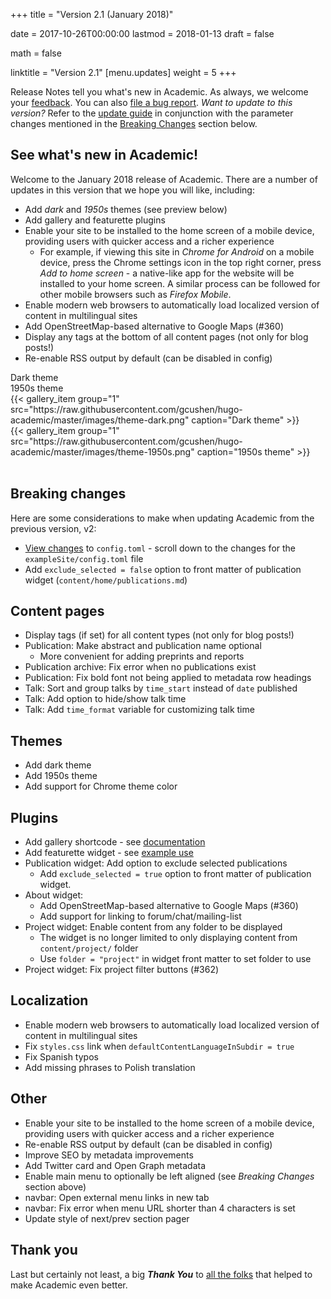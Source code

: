 +++
title = "Version 2.1 (January 2018)"

date = 2017-10-26T00:00:00
lastmod = 2018-01-13
draft = false

math = false

linktitle = "Version 2.1"
[menu.updates]
  weight = 5
+++

Release Notes tell you what's new in Academic. As always, we welcome your [feedback](https://github.com/gcushen/hugo-academic/issues). You can also [file a bug report](https://github.com/gcushen/hugo-academic/issues). *Want to update to this version?* Refer to the [update guide](../../docs/update) in conjunction with the parameter changes mentioned in the [Breaking Changes](#breaking-changes) section below.

## See what's new in Academic!

Welcome to the January 2018 release of Academic. There are a number of updates in this version that we hope you will like, including:

- Add *dark* and *1950s* themes (see preview below)
- Add gallery and featurette plugins
- Enable your site to be installed to the home screen of a mobile device, providing users with quicker access and a richer experience
  - For example, if viewing this site in *Chrome for Android* on a mobile device, press the Chrome settings icon in the top right corner, press *Add to home screen* - a native-like app for the website will be installed to your home screen. A similar process can be followed for other mobile browsers such as *Firefox Mobile*.
- Enable modern web browsers to automatically load localized version of content in multilingual sites
- Add OpenStreetMap-based alternative to Google Maps (#360)
- Display any tags at the bottom of all content pages (not only for blog posts!)
- Re-enable RSS output by default (can be disabled in config)

<div class="row">
  <div class="col-md-3">Dark theme</div>
  <div class="col-md-3">1950s theme</div>
</div>
<div class="row">
  <div class="col-md-3">
    {{< gallery_item group="1" src="https://raw.githubusercontent.com/gcushen/hugo-academic/master/images/theme-dark.png" caption="Dark theme" >}}
  </div>
    <div class="col-md-3">
    {{< gallery_item group="1" src="https://raw.githubusercontent.com/gcushen/hugo-academic/master/images/theme-1950s.png" caption="1950s theme" >}}
  </div>
</div>
<br>

## Breaking changes

Here are some considerations to make when updating Academic from the previous version, v2:

- [View changes](https://github.com/gcushen/hugo-academic/compare/v2.0.0...v2.1.0#files_bucket) to `config.toml` - scroll down to the changes for the `exampleSite/config.toml` file
- Add `exclude_selected = false` option to front matter of publication widget (`content/home/publications.md`)
  
## Content pages

- Display tags (if set) for all content types (not only for blog posts!)
- Publication: Make abstract and publication name optional
  - More convenient for adding preprints and reports
- Publication archive: Fix error when no publications exist
- Publication: Fix bold font not being applied to metadata row headings
- Talk: Sort and group talks by `time_start` instead of `date` published
- Talk: Add option to hide/show talk time
- Talk: Add `time_format` variable for customizing talk time

## Themes

- Add dark theme
- Add 1950s theme
- Add support for Chrome theme color

## Plugins

- Add gallery shortcode - see [documentation](https://github.com/gcushen/hugo-academic/issues/398#issuecomment-357444202)
- Add featurette widget - see [example use](https://raw.githubusercontent.com/sourcethemes/academic-www/master/content/home/features.md)
- Publication widget: Add option to exclude selected publications
  - Add `exclude_selected = true` option to front matter of publication
  widget.
- About widget:
  - Add OpenStreetMap-based alternative to Google Maps (#360)
  - Add support for linking to forum/chat/mailing-list
- Project widget: Enable content from any folder to be displayed 
  - The widget is no longer limited to only displaying content from `content/project/` folder
  - Use `folder = "project"` in widget front matter to set folder to use
- Project widget: Fix project filter buttons (#362)

## Localization

- Enable modern web browsers to automatically load localized version of content in multilingual sites
- Fix `styles.css` link when `defaultContentLanguageInSubdir = true`
- Fix Spanish typos
- Add missing phrases to Polish translation

## Other

- Enable your site to be installed to the home screen of a mobile device, providing users with quicker access and a richer experience
- Re-enable RSS output by default (can be disabled in config)
- Improve SEO by metadata improvements
- Add Twitter card and Open Graph metadata
- Enable main menu to optionally be left aligned (see *Breaking Changes* section above)
- navbar: Open external menu links in new tab
- navbar: Fix error when menu URL shorter than 4 characters is set
- Update style of next/prev section pager

## Thank you

Last but certainly not least, a big **_Thank You_** to [all the folks](https://github.com/gcushen/hugo-academic/graphs/contributors) that helped to make Academic even better.
